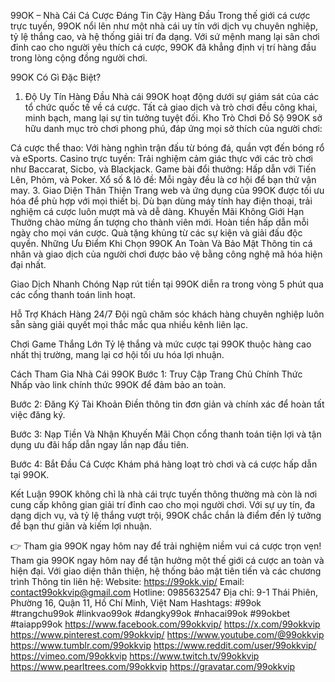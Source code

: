 99OK – Nhà Cái Cá Cược Đáng Tin Cậy Hàng Đầu
Trong thế giới cá cược trực tuyến, 99OK nổi lên như một nhà cái uy tín với dịch vụ chuyên nghiệp, tỷ lệ thắng cao, và hệ thống giải trí đa dạng. Với sứ mệnh mang lại sân chơi đỉnh cao cho người yêu thích cá cược, 99OK đã khẳng định vị trí hàng đầu trong lòng cộng đồng người chơi.

99OK Có Gì Đặc Biệt?
1. Độ Uy Tín Hàng Đầu
Nhà cái 99OK hoạt động dưới sự giám sát của các tổ chức quốc tế về cá cược. Tất cả giao dịch và trò chơi đều công khai, minh bạch, mang lại sự tin tưởng tuyệt đối.
Kho Trò Chơi Đồ Sộ
99OK sở hữu danh mục trò chơi phong phú, đáp ứng mọi sở thích của người chơi:


Cá cược thể thao: Với hàng nghìn trận đấu từ bóng đá, quần vợt đến bóng rổ và eSports.
Casino trực tuyến: Trải nghiệm cảm giác thực với các trò chơi như Baccarat, Sicbo, và Blackjack.
Game bài đổi thưởng: Hấp dẫn với Tiến Lên, Phỏm, và Poker.
Xổ số & lô đề: Mỗi ngày đều là cơ hội để bạn thử vận may.
3. Giao Diện Thân Thiện
Trang web và ứng dụng của 99OK được tối ưu hóa để phù hợp với mọi thiết bị. Dù bạn dùng máy tính hay điện thoại, trải nghiệm cá cược luôn mượt mà và dễ dàng.
Khuyến Mãi Không Giới Hạn
Thưởng chào mừng ấn tượng cho thành viên mới.
Hoàn tiền hấp dẫn mỗi ngày cho mọi ván cược.
Quà tặng khủng từ các sự kiện và giải đấu độc quyền.
Những Ưu Điểm Khi Chọn 99OK
An Toàn Và Bảo Mật
Thông tin cá nhân và giao dịch của người chơi được bảo vệ bằng công nghệ mã hóa hiện đại nhất.


Giao Dịch Nhanh Chóng
Nạp rút tiền tại 99OK diễn ra trong vòng 5 phút qua các cổng thanh toán linh hoạt.

Hỗ Trợ Khách Hàng 24/7
Đội ngũ chăm sóc khách hàng chuyên nghiệp luôn sẵn sàng giải quyết mọi thắc mắc qua nhiều kênh liên lạc.

Chơi Game Thắng Lớn
Tỷ lệ thắng và mức cược tại 99OK thuộc hàng cao nhất thị trường, mang lại cơ hội tối ưu hóa lợi nhuận.

Cách Tham Gia Nhà Cái 99OK
Bước 1: Truy Cập Trang Chủ Chính Thức
Nhấp vào link chính thức 99OK để đảm bảo an toàn.

Bước 2: Đăng Ký Tài Khoản
Điền thông tin đơn giản và chính xác để hoàn tất việc đăng ký.

Bước 3: Nạp Tiền Và Nhận Khuyến Mãi
Chọn cổng thanh toán tiện lợi và tận dụng ưu đãi hấp dẫn ngay lần nạp đầu tiên.

Bước 4: Bắt Đầu Cá Cược
Khám phá hàng loạt trò chơi và cá cược hấp dẫn tại 99OK.

Kết Luận
99OK không chỉ là nhà cái trực tuyến thông thường mà còn là nơi cung cấp không gian giải trí đỉnh cao cho mọi người chơi. Với sự uy tín, đa dạng dịch vụ, và tỷ lệ thắng vượt trội, 99OK chắc chắn là điểm đến lý tưởng để bạn thư giãn và kiếm lợi nhuận.

👉 Tham gia 99OK ngay hôm nay để trải nghiệm niềm vui cá cược trọn vẹn!
Tham gia 99OK ngay hôm nay để tận hưởng một thế giới cá cược an toàn và hiện đại. Với giao diện thân thiện, hệ thống bảo mật tiên tiến và các chương trình
Thông tin liên hệ:
Website: https://99okk.vip/
Email: contact99okkvip@gmail.com
Hotline: 0985632547
Địa chỉ: 9-1 Thái Phiên, Phường 16, Quận 11, Hồ Chí Minh, Việt Nam
Hashtags: #99ok #trangchu99ok #linkvao99ok #dangky99ok #nhacai99ok #99okbet #taiapp99ok
https://www.facebook.com/99okkvip/
https://x.com/99okkvip
https://www.pinterest.com/99okkvip/
https://www.youtube.com/@99okkvip
https://www.tumblr.com/99okkvip
https://www.reddit.com/user/99okkvip/
https://vimeo.com/99okkvip
https://www.twitch.tv/99okkvip
https://www.pearltrees.com/99okkvip
https://gravatar.com/99okkvip